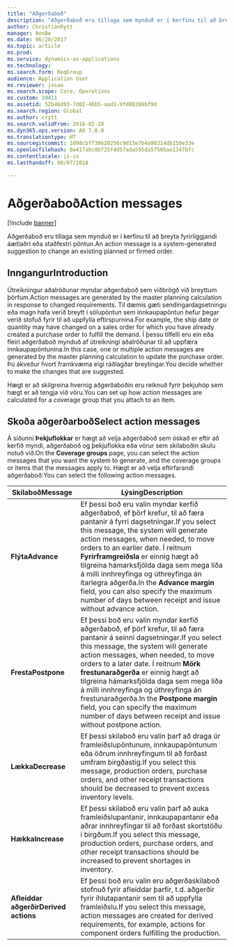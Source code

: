 ```yaml
---
title: "Aðgerðaboð"
description: "Aðgerðaboð eru tillaga sem mynduð er í kerfinu til að breyta fyrirliggjandi áætlaðri eða staðfestri pöntun."
author: ChristianRytt
manager: AnnBe
ms.date: 06/20/2017
ms.topic: article
ms.prod: 
ms.service: dynamics-ax-applications
ms.technology: 
ms.search.form: ReqGroup
audience: Application User
ms.reviewer: josaw
ms.search.scope: Core, Operations
ms.custom: 19411
ms.assetid: 52b46d93-7d02-46b5-aad1-9fd08206bf9d
ms.search.region: Global
ms.author: crytt
ms.search.validFrom: 2016-02-28
ms.dyn365.ops.version: AX 7.0.0
ms.translationtype: HT
ms.sourcegitcommit: 1d98cbff30620256c9d13e7b4a90314db150e33e
ms.openlocfilehash: 0a417abc8b725f4d57ada595da57505ae1347bfc
ms.contentlocale: is-is
ms.lasthandoff: 08/07/2018

---
```


# <a name="action-messages"></a><span data-ttu-id="6cf5e-103">Aðgerðaboð</span><span class="sxs-lookup"><span data-stu-id="6cf5e-103">Action messages</span></span>

[!include [banner](../includes/banner.md)]

<span data-ttu-id="6cf5e-104">Aðgerðaboð eru tillaga sem mynduð er í kerfinu til að breyta fyrirliggjandi áætlaðri eða staðfestri pöntun.</span><span class="sxs-lookup"><span data-stu-id="6cf5e-104">An action message is a system-generated suggestion to change an existing planned or firmed order.</span></span>

## <a name="introduction"></a><span data-ttu-id="6cf5e-105">Inngangur</span><span class="sxs-lookup"><span data-stu-id="6cf5e-105">Introduction</span></span>

<span data-ttu-id="6cf5e-106">Útreikningur aðalröðunar myndar aðgerðaboð sem viðbrögð við breyttum þörfum.</span><span class="sxs-lookup"><span data-stu-id="6cf5e-106">Action messages are generated by the master planning calculation in response to changed requirements.</span></span> <span data-ttu-id="6cf5e-107">Til dæmis gæti sendingardagsetningu eða magn hafa verið breytt í sölupöntun sem innkaupapöntun hefur þegar verið stofuð fyrir til að uppfylla eftirspurnina.</span><span class="sxs-lookup"><span data-stu-id="6cf5e-107">For example, the ship date or quantity may have changed on a sales order for which you have already created a purchase order to fulfill the demand.</span></span> <span data-ttu-id="6cf5e-108">Í þessu tilfelli eru ein eða fleiri aðgerðaboð mynduð af útreikningi aðalröðunar til að uppfæra innkaupapöntunina.</span><span class="sxs-lookup"><span data-stu-id="6cf5e-108">In this case, one or multiple action messages are generated by the master planning calculation to update the purchase order.</span></span> <span data-ttu-id="6cf5e-109">Þú ákveður hvort framkvæma eigi ráðlagðar breytingar.</span><span class="sxs-lookup"><span data-stu-id="6cf5e-109">You decide whether to make the changes that are suggested.</span></span>

<span data-ttu-id="6cf5e-110">Hægt er að skilgreina hvernig aðgerðaboðin eru reiknuð fyrir þekjuhóp sem hægt er að tengja við vöru.</span><span class="sxs-lookup"><span data-stu-id="6cf5e-110">You can set up how action messages are calculated for a coverage group that you attach to an item.</span></span>

## <a name="select-action-messages"></a><span data-ttu-id="6cf5e-111">Skoða aðgerðarboð</span><span class="sxs-lookup"><span data-stu-id="6cf5e-111">Select action messages</span></span>

<span data-ttu-id="6cf5e-112">Á síðunni **Þekjuflokkar** er hægt að velja aðgerðaboð sem óskað er eftir að kerfið myndi, aðgerðaboð og þekjuflokka eða vörur sem skilaboðin skulu notuð við.</span><span class="sxs-lookup"><span data-stu-id="6cf5e-112">On the **Coverage groups** page, you can select the action messages that you want the system to generate, and the coverage groups or items that the messages apply to.</span></span> <span data-ttu-id="6cf5e-113">Hægt er að velja eftirfarandi aðgerðaboð:</span><span class="sxs-lookup"><span data-stu-id="6cf5e-113">You can select the following action messages.</span></span>

| <span data-ttu-id="6cf5e-114">Skilaboð</span><span class="sxs-lookup"><span data-stu-id="6cf5e-114">Message</span></span>             | <span data-ttu-id="6cf5e-115">Lýsing</span><span class="sxs-lookup"><span data-stu-id="6cf5e-115">Description</span></span>                                                                                                                                                                                                                                              |
|---------------------|----------------------------------------------------------------------------------------------------------------------------------------------------------------------------------------------------------------------------------------------------------|
| <span data-ttu-id="6cf5e-116">**Flýta**</span><span class="sxs-lookup"><span data-stu-id="6cf5e-116">**Advance**</span></span>         | <span data-ttu-id="6cf5e-117">Ef þessi boð eru valin myndar kerfið aðgerðaboð, ef þörf krefur, til að færa pantanir á fyrri dagsetningar.</span><span class="sxs-lookup"><span data-stu-id="6cf5e-117">If you select this message, the system will generate action messages, when needed, to move orders to an earlier date.</span></span> <span data-ttu-id="6cf5e-118">Í reitnum **Fyrirframgreiðsla** er einnig hægt að tilgreina hámarksfjölda daga sem mega líða á milli innhreyfinga og úthreyfinga án ítarlegra aðgerða.</span><span class="sxs-lookup"><span data-stu-id="6cf5e-118">In the **Advance margin** field, you can also specify the maximum number of days between receipt and issue without advance action.</span></span> |
| <span data-ttu-id="6cf5e-119">**Fresta**</span><span class="sxs-lookup"><span data-stu-id="6cf5e-119">**Postpone**</span></span>        | <span data-ttu-id="6cf5e-120">Ef þessi boð eru valin myndar kerfið aðgerðaboð, ef þörf krefur, til að færa pantanir á seinni dagsetningar.</span><span class="sxs-lookup"><span data-stu-id="6cf5e-120">If you select this message, the system will generate action messages, when needed, to move orders to a later date.</span></span> <span data-ttu-id="6cf5e-121">Í reitnum **Mörk frestunaraðgerða** er einnig hægt að tilgreina hámarksfjölda daga sem mega líða á milli innhreyfinga og úthreyfinga án frestunaraðgerða.</span><span class="sxs-lookup"><span data-stu-id="6cf5e-121">In the **Postpone margin** field, you can specify the maximum number of days between receipt and issue without postpone action.</span></span>       |
| <span data-ttu-id="6cf5e-122">**Lækka**</span><span class="sxs-lookup"><span data-stu-id="6cf5e-122">**Decrease**</span></span>        | <span data-ttu-id="6cf5e-123">Ef þessi skilaboð eru valin þarf að draga úr framleiðslupöntunum, innkaupapöntunum eða öðrum innhreyfingum til að forðast umfram birgðastig.</span><span class="sxs-lookup"><span data-stu-id="6cf5e-123">If you select this message, production orders, purchase orders, and other receipt transactions should be decreased to prevent excess inventory levels.</span></span>                                                                                                   |
| <span data-ttu-id="6cf5e-124">**Hækka**</span><span class="sxs-lookup"><span data-stu-id="6cf5e-124">**Increase**</span></span>        | <span data-ttu-id="6cf5e-125">Ef þessi skilaboð eru valin þarf að auka framleiðslupantanir, innkaupapantanir eða aðrar innhreyfingar til að forðast skortstöðu í birgðum.</span><span class="sxs-lookup"><span data-stu-id="6cf5e-125">If you select this message, production orders, purchase orders, and other receipt transactions should be increased to prevent shortages in inventory.</span></span>                                                                                                    |
| <span data-ttu-id="6cf5e-126">**Afleiddar aðgerðir**</span><span class="sxs-lookup"><span data-stu-id="6cf5e-126">**Derived actions**</span></span> | <span data-ttu-id="6cf5e-127">Ef þessi boð eru valin eru aðgerðaskilaboð stofnuð fyrir afleiddar þarfir, t.d. aðgerðir fyrir íhlutapantanir sem til að uppfylla framleiðslu.</span><span class="sxs-lookup"><span data-stu-id="6cf5e-127">If you select this message, action messages are created for derived requirements, for example, actions for component orders fulfilling the production.</span></span>                                                                                                   |






